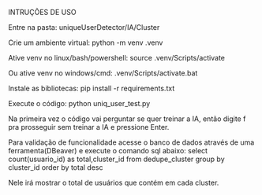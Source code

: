 INTRUÇÕES DE USO

Entre na pasta: uniqueUserDetector/IA/Cluster

Crie um ambiente virtual: python -m venv .venv

Ative venv no linux/bash/powershell: source .venv/Scripts/activate

Ou ative venv no windows/cmd: .venv/Scripts/activate.bat

Instale as bibliotecas: pip install -r requirements.txt

Execute o código: python uniq_user_test.py

Na primeira vez o código vai perguntar se quer treinar a IA, então digite f pra prosseguir sem treinar a IA e pressione Enter.

Para validação de funcionalidade acesse o banco de dados através de uma ferramenta(DBeaver) e execute o comando sql abaixo: 
select count(usuario_id) as total,cluster_id from dedupe_cluster
group by cluster_id 
order by total desc 

Nele irá mostrar o total de usuários que contém em cada cluster.

